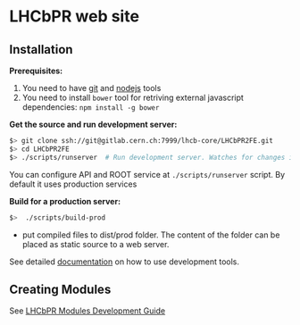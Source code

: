# LHCbPR web site



## Installation

**Prerequisites:**

1. You need to have [git](https://git-scm.com/)  and [nodejs](https://nodejs.org/en/) tools
1. You need to install `bower` tool for retriving external javascript dependencies: `npm install -g bower`

**Get the source and run development server:**

```sh
$> git clone ssh://git@gitlab.cern.ch:7999/lhcb-core/LHCbPR2FE.git
$> cd LHCbPR2FE
$> ./scripts/runserver  # Run development server. Watches for changes in the source files and live reload if they are updated.
```
You can configure API and ROOT service at `./scripts/runserver` script. By default it uses production services

**Build for a production server:**

```sh
$>  ./scripts/build-prod  
```
- put compiled files to dist/prod folder. The content of the folder can be placed as static source to a web server.


See detailed [documentation](https://gitlab.cern.ch/lhcb-core/LHCbPR2FE/blob/master/backend-angular/app/documentation/readme.md) on how to use development tools.

## Creating Modules

See [LHCbPR Modules Development Guide](https://gitlab.cern.ch/lhcb-core/LHCbPR2FE/blob/master/documentation/modules-guide.md)
